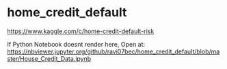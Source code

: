 # home_credit_default
https://www.kaggle.com/c/home-credit-default-risk

If Python Notebook doesnt render here, Open at: https://nbviewer.jupyter.org/github/ravi07bec/home_credit_default/blob/master/House_Credit_Data.ipynb
